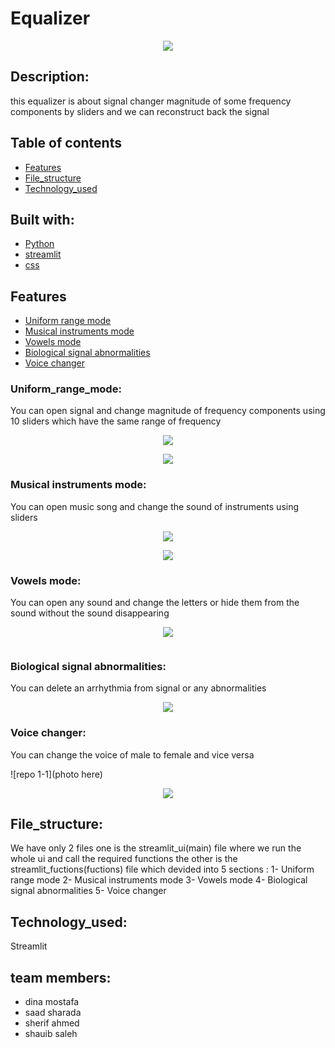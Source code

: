 # Equalizer
<p align="center">
    <img src="https://github.com/Sherif-2001/DSP_Task2_8/blob/main/photos/default.jpg">
</p>


## Description:
this equalizer is about signal changer magnitude of some frequency components by sliders and we can reconstruct back the signal  
## Table of contents

* [Features](#features)
* [File_structure](#file_structure)
* [Technology_used](#technology_used)

## Built with: 
* [Python](#python)
* [streamlit](#streamlit)
* [css](#css)

## Features
* [Uniform range mode](#Uniform_range_mode)
* [Musical instruments mode](#Musical_instruments_mode)
* [Vowels mode](#Vowels_mode)
* [Biological signal abnormalities](#Biological_signal_abnormalities)
* [Voice changer](#Voice_changer)

### Uniform_range_mode:
You can open signal and change magnitude of frequency components using 10 sliders which have the same range of frequency

<p align="center">
    <img src="https://github.com/Sherif-2001/DSP_Task2_8/blob/main/photos/default%20(2).jpg">
</p>
<p align="center">
    <img src="https://github.com/Sherif-2001/DSP_Task2_8/blob/main/photos/dynamic_def.jpg">
</p>



### Musical instruments mode:
You can open music song and change the sound of instruments using sliders 
<p align="center">
    <img src="https://github.com/Sherif-2001/DSP_Task2_8/blob/main/photos/music.jpg">
</p>
<p align="center">
    <img src="https://github.com/Sherif-2001/DSP_Task2_8/blob/main/photos/music%20(2).jpg">
</p>

### Vowels mode:
You can open any sound and change the letters or hide them from the sound without the sound disappearing 
<p align="center">
    <img src="https://github.com/Sherif-2001/DSP_Task2_8/blob/main/photos/vowels.jpg">
</p>
<p align="center">
    <img src="">
</p>

### Biological signal abnormalities:
You can delete an arrhythmia from signal or any abnormalities

<p align="center">
    <img src="https://github.com/Sherif-2001/DSP_Task2_8/blob/main/photos/medical.jpg">
</p>

### Voice changer:
You can change the voice of male to female and vice versa 

![repo 1-1](photo here)
<p align="center">
    <img src="photo here">
</p>


## File_structure:
We have only 2 files one is the streamlit_ui(main) file where we run the whole ui and call the required functions 
the other is the streamlit_fuctions(fuctions) file which devided into 5 sections : 
1- Uniform range mode 
2- Musical instruments mode
3- Vowels mode
4- Biological signal abnormalities
5- Voice changer


## Technology_used:
Streamlit 

## team members: 

- dina mostafa
- saad sharada 
- sherif ahmed 
- shauib saleh
